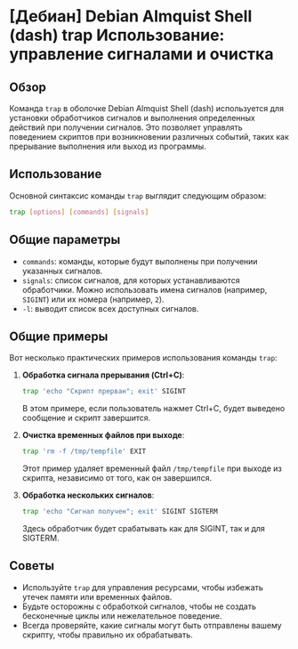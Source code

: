 # [Дебиан] Debian Almquist Shell (dash) trap Использование: управление сигналами и очистка

## Обзор
Команда `trap` в оболочке Debian Almquist Shell (dash) используется для установки обработчиков сигналов и выполнения определенных действий при получении сигналов. Это позволяет управлять поведением скриптов при возникновении различных событий, таких как прерывание выполнения или выход из программы.

## Использование
Основной синтаксис команды `trap` выглядит следующим образом:

```sh
trap [options] [commands] [signals]
```

## Общие параметры
- `commands`: команды, которые будут выполнены при получении указанных сигналов.
- `signals`: список сигналов, для которых устанавливаются обработчики. Можно использовать имена сигналов (например, `SIGINT`) или их номера (например, `2`).
- `-l`: выводит список всех доступных сигналов.

## Общие примеры
Вот несколько практических примеров использования команды `trap`:

1. **Обработка сигнала прерывания (Ctrl+C)**:
   ```sh
   trap 'echo "Скрипт прерван"; exit' SIGINT
   ```
   В этом примере, если пользователь нажмет Ctrl+C, будет выведено сообщение и скрипт завершится.

2. **Очистка временных файлов при выходе**:
   ```sh
   trap 'rm -f /tmp/tempfile' EXIT
   ```
   Этот пример удаляет временный файл `/tmp/tempfile` при выходе из скрипта, независимо от того, как он завершился.

3. **Обработка нескольких сигналов**:
   ```sh
   trap 'echo "Сигнал получен"; exit' SIGINT SIGTERM
   ```
   Здесь обработчик будет срабатывать как для SIGINT, так и для SIGTERM.

## Советы
- Используйте `trap` для управления ресурсами, чтобы избежать утечек памяти или временных файлов.
- Будьте осторожны с обработкой сигналов, чтобы не создать бесконечные циклы или нежелательное поведение.
- Всегда проверяйте, какие сигналы могут быть отправлены вашему скрипту, чтобы правильно их обрабатывать.